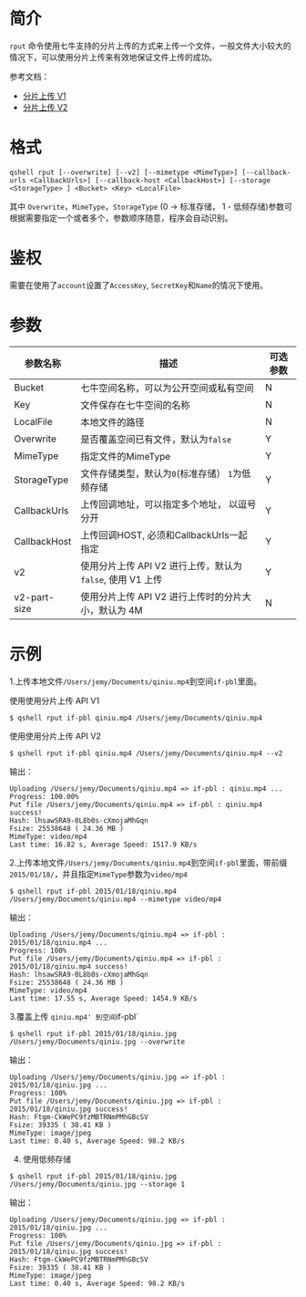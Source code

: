 # 简介
`rput` 命令使用七牛支持的分片上传的方式来上传一个文件，一般文件大小较大的情况下，可以使用分片上传来有效地保证文件上传的成功。

参考文档：
- [分片上传 V1](https://developer.qiniu.com/kodo/7443/shard-to-upload)
- [分片上传 V2](https://developer.qiniu.com/kodo/6364/multipartupload-interface)

# 格式

```
qshell rput [--overwrite] [--v2] [--mimetype <MimeType>] [--callback-urls <CallbackUrls>] [--callback-host <CallbackHost>] [--storage <StorageType> ] <Bucket> <Key> <LocalFile>
```

其中 `Overwrite`，`MimeType`，`StorageType` (0 -> 标准存储， 1 - 低频存储)参数可根据需要指定一个或者多个，参数顺序随意，程序会自动识别。

# 鉴权

需要在使用了`account`设置了`AccessKey`, `SecretKey`和`Name`的情况下使用。

# 参数

| 参数名称     | 描述                                             | 可选参数 |
|--------------|--------------------------------------------------|----------|
| Bucket       | 七牛空间名称，可以为公开空间或私有空间           | N        |
| Key          | 文件保存在七牛空间的名称                         | N        |
| LocalFile    | 本地文件的路径                                   | N        |
| Overwrite    | 是否覆盖空间已有文件，默认为`false`              | Y        |
| MimeType     | 指定文件的MimeType                               | Y        |
| StorageType  | 文件存储类型，默认为`0`(标准存储） `1`为低频存储 | Y        |
| CallbackUrls | 上传回调地址，可以指定多个地址， 以逗号分开      | Y        |
| CallbackHost     | 上传回调HOST, 必须和CallbackUrls一起指定 | Y        |
| v2 | 使用分片上传 API V2 进行上传，默认为`false`, 使用 V1 上传 | Y |
| v2-part-size | 使用分片上传 API V2 进行上传时的分片大小，默认为 4M | N |


# 示例

1.上传本地文件`/Users/jemy/Documents/qiniu.mp4`到空间`if-pbl`里面。

使用使用分片上传 API V1

```
$ qshell rput if-pbl qiniu.mp4 /Users/jemy/Documents/qiniu.mp4
```

使用使用分片上传 API V2

```
$ qshell rput if-pbl qiniu.mp4 /Users/jemy/Documents/qiniu.mp4 --v2
```

输出：

```
Uploading /Users/jemy/Documents/qiniu.mp4 => if-pbl : qiniu.mp4 ...
Progress: 100.00%
Put file /Users/jemy/Documents/qiniu.mp4 => if-pbl : qiniu.mp4 success!
Hash: lhsawSRA9-0L8b0s-cXmojaMhGqn
Fsize: 25538648 ( 24.36 MB )
MimeType: video/mp4
Last time: 16.82 s, Average Speed: 1517.9 KB/s
```

2.上传本地文件`/Users/jemy/Documents/qiniu.mp4`到空间`if-pbl`里面，带前缀`2015/01/18/`，并且指定`MimeType`参数为`video/mp4`

```
$ qshell rput if-pbl 2015/01/18/qiniu.mp4 /Users/jemy/Documents/qiniu.mp4 --mimetype video/mp4
```
输出：
```
Uploading /Users/jemy/Documents/qiniu.mp4 => if-pbl : 2015/01/18/qiniu.mp4 ...
Progress: 100%
Put file /Users/jemy/Documents/qiniu.mp4 => if-pbl : 2015/01/18/qiniu.mp4 success!
Hash: lhsawSRA9-0L8b0s-cXmojaMhGqn
Fsize: 25538648 ( 24.36 MB )
MimeType: video/mp4
Last time: 17.55 s, Average Speed: 1454.9 KB/s
```

3.覆盖上传 `qiniu.mp4' 到空间`if-pbl`

```
$ qshell rput if-pbl 2015/01/18/qiniu.jpg /Users/jemy/Documents/qiniu.jpg --overwrite
```

输出：

```
Uploading /Users/jemy/Documents/qiniu.jpg => if-pbl : 2015/01/18/qiniu.jpg ...
Progress: 100%
Put file /Users/jemy/Documents/qiniu.jpg => if-pbl : 2015/01/18/qiniu.jpg success!
Hash: Ftgm-CkWePC9fzMBTRNmPMhGBcSV
Fsize: 39335 ( 38.41 KB )
MimeType: image/jpeg
Last time: 0.40 s, Average Speed: 98.2 KB/s
```


4. 使用低频存储

```
$ qshell rput if-pbl 2015/01/18/qiniu.jpg /Users/jemy/Documents/qiniu.jpg --storage 1
```

输出：

```
Uploading /Users/jemy/Documents/qiniu.jpg => if-pbl : 2015/01/18/qiniu.jpg ...
Progress: 100%
Put file /Users/jemy/Documents/qiniu.jpg => if-pbl : 2015/01/18/qiniu.jpg success!
Hash: Ftgm-CkWePC9fzMBTRNmPMhGBcSV
Fsize: 39335 ( 38.41 KB )
MimeType: image/jpeg
Last time: 0.40 s, Average Speed: 98.2 KB/s
```
